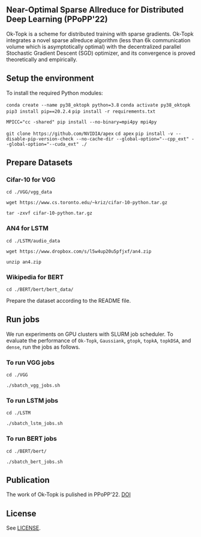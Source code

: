 ## Near-Optimal Sparse Allreduce for Distributed Deep Learning (PPoPP'22)
Ok-Topk is a scheme for distributed training with sparse gradients. Ok-Topk integrates a novel sparse allreduce algorithm (less than 6k communication volume which is asymptotically optimal) with the decentralized parallel Stochastic Gradient Descent (SGD) optimizer, and its convergence is proved theoretically and empirically.

## Setup the environment
To install the required Python modules: 

`conda create --name py38_oktopk python=3.8`
`conda activate py38_oktopk`
`pip3 install pip==20.2.4`
`pip install -r requirements.txt`

`MPICC="cc -shared" pip install --no-binary=mpi4py mpi4py`

`git clone https://github.com/NVIDIA/apex`
`cd apex`
`pip install -v --disable-pip-version-check --no-cache-dir --global-option="--cpp_ext" --global-option="--cuda_ext" ./`

## Prepare Datasets

### Cifar-10 for VGG
`cd ./VGG/vgg_data`

`wget https://www.cs.toronto.edu/~kriz/cifar-10-python.tar.gz`

`tar -zxvf cifar-10-python.tar.gz`

### AN4 for LSTM
`cd ./LSTM/audio_data`

`wget https://www.dropbox.com/s/l5w4up20u5pfjxf/an4.zip`

`unzip an4.zip`

### Wikipedia for BERT
`cd ./BERT/bert/bert_data/`

Prepare the dataset according to the README file.

## Run jobs
We run experiments on GPU clusters with SLURM job scheduler.
To evaluate the performance of `Ok-Topk`, `Gaussiank`, `gtopk`, `topkA`, `topkDSA`, and `dense`, run the jobs as follows.

### To run VGG jobs
`cd ./VGG`

`./sbatch_vgg_jobs.sh`

### To run LSTM jobs
`cd ./LSTM`

`./sbatch_lstm_jobs.sh`

### To run BERT jobs
`cd ./BERT/bert/`

`./sbatch_bert_jobs.sh`

## Publication

The work of Ok-Topk is pulished in PPoPP'22. [DOI](https://doi.org/10.1145/3503221.3508399)

## License

See [LICENSE](LICENSE).
